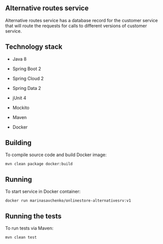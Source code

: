 ## **Alternative routes service**

Alternative routes service has a database record for the customer service that will route the requests for calls to
different versions of customer service.

## **Technology stack**

* Java 8
* Spring Boot 2
* Spring Cloud 2
* Spring Data 2

* jUnit 4
* Mockito

* Maven
* Docker

## **Building**

To compile source code and build Docker image:
```
mvn clean package docker:build
```

## **Running**

To start service in Docker container:
```
docker run marinasavchenko/onlinestore-alternativesrv:v1
```

## **Running the tests**

To run tests via Maven:
```
mvn clean test
```